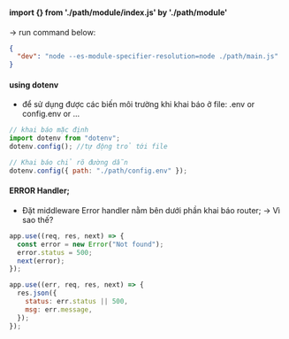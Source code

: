 ###

#### import {} from './path/module/index.js' by './path/module'

-> run command below:

```json
{
  "dev": "node --es-module-specifier-resolution=node ./path/main.js"
}
```

#### using dotenv

- để sử dụng được các biến môi trường khi khai báo ở file: .env or config.env or ...

```js
// khai báo mặc định
import dotenv from "dotenv";
dotenv.config(); //tự động trỏ tới file

// Khai báo chỉ rõ đường dẫn
dotenv.config({ path: "./path/config.env" });
```

#### ERROR Handler;

- Đặt middleware Error handler nằm bên dưới phần khai báo router;
  -> Vì sao thế?

```js
app.use((req, res, next) => {
  const error = new Error("Not found");
  error.status = 500;
  next(error);
});

app.use((err, req, res, next) => {
  res.json({
    status: err.status || 500,
    msg: err.message,
  });
});
```
